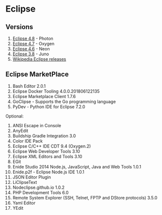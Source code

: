 # Eclipse

## Versions

1. [Eclipse 4.8](eclipse-4.8.md) - Photon
1. [Eclipse 4.7](eclipse-4.7.md) - Oxygen
1. [Eclipse 4.6](eclipse-4.6.md) - Neon
1. [Eclipse 3.8](eclipse-3.8.md) - Juno
1. [Wikipedia Eclipse releases](https://en.wikipedia.org/wiki/Eclipse_%28software%29#Releases)

## Eclipse MarketPlace

1. Bash Editor 2.0.1
1. Eclipse Docker Tooling  4.0.0.201806122135
1. Eclipse Marketplace Client 1.7.6
1. GoClipse - Supports the Go programming language
1. PyDev - Python IDE for Eclipse 7.2.0

Optional:

1. ANSI Escape in Console
1. AnyEdit
1. Buildship Gradle Integration 3.0
1. Color IDE Pack
1. Eclipse C/C++ IDE CDT 9.4 (Oxygen.2)
1. Eclipse Web Developer Tools 3.10
1. Eclipse XML Editors and Tools 3.10
1. EGit
1. Enide Studio 2014 Node.js, JavaScript, Java and Web Tools 1.0.1
1. Enide.p2f - Eclipse Node.js IDE 1.0.1
1. JSON Editor Plugin
1. LiClipseText
1. Nodeclipse.github.io 1.0.2
1. PHP Development Tools 6.0
1. Remote System Explorer (SSH, Telnet, FPTP and DStore protocols) 3.5.0
1. Yaml Editor
1. YEdit